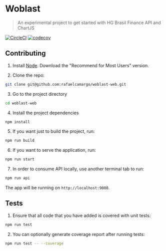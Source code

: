 # Woblast
> An experimental project to get started with HG Brasil Finance API and ChartJS

[![CircleCI](https://circleci.com/gh/rafaelcamargo/woblast-web/tree/master.svg?style=svg)](https://circleci.com/gh/rafaelcamargo/woblast-web/tree/master)
[![codecov](https://codecov.io/gh/rafaelcamargo/woblast-web/branch/master/graph/badge.svg)](https://codecov.io/gh/rafaelcamargo/woblast-web)

## Contributing

1. Install [Node](https://nodejs.org/en/). Download the "Recommend for Most Users" version.

2. Clone the repo:
``` bash
git clone git@github.com:rafaelcamargo/woblast-web.git
```

3. Go to the project directory
``` bash
cd woblast-web
```

4. Install the project dependencies
``` bash
npm install
```

5. If you want just to build the project, run:
``` bash
npm run build
```

6. If you want to serve the application, run:
``` bash
npm run start
```

7. In order to consume API locally, use another terminal tab to run:
``` bash
npm run api
```

The app will be running on `http://localhost:9000`.

## Tests

1. Ensure that all code that you have added is covered with unit tests:
``` bash
npm run test
```

2. You can optionally generate coverage report after running tests:
``` bash
npm run test -- --coverage
```
